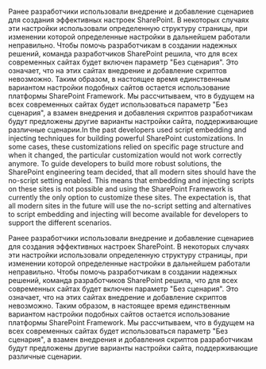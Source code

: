 <span data-ttu-id="8d402-p116">Ранее разработчики использовали внедрение и добавление сценариев для создания эффективных настроек SharePoint. В некоторых случаях эти настройки использовали определенную структуру страницы, при изменении которой определенные настройки в дальнейшем работали неправильно. Чтобы помочь разработчикам в создании надежных решений, команда разработчиков SharePoint решила, что для всех современных сайтах будет включен параметр "Без сценария". Это означает, что на этих сайтах внедрение и добавление скриптов невозможно. Таким образом, в настоящее время единственным вариантом настройки подобных сайтов остается использование платформы SharePoint Framework. Мы рассчитываем, что в будущем на всех современных сайтах будет использоваться параметр "Без сценария", а взамен внедрения и добавления скриптов разработчикам будут предложены другие варианты настройки сайта, поддерживающие различные сценарии.</span><span class="sxs-lookup"><span data-stu-id="8d402-p116">In the past developers used script embedding and injecting techniques for building powerful SharePoint customizations. In some cases, these customizations relied on specific page structure and when it changed, the particular customization would not work correctly anymore. To guide developers to build more robust solutions, the SharePoint engineering team decided, that all modern sites should have the no-script setting enabled. This means that embedding and injecting scripts on these sites is not possible and using the SharePoint Framework is currently the only option to customize these sites. The expectation is, that all modern sites in the future will use the no-script setting and alternatives to script embedding and injecting will become available for developers to support the different scenarios.</span></span>

Ранее разработчики использовали внедрение и добавление сценариев для создания эффективных настроек SharePoint. В некоторых случаях эти настройки использовали определенную структуру страницы, при изменении которой определенные настройки в дальнейшем работали неправильно. Чтобы помочь разработчикам в создании надежных решений, команда разработчиков SharePoint решила, что для всех современных сайтах будет включен параметр "Без сценария". Это означает, что на этих сайтах внедрение и добавление скриптов невозможно. Таким образом, в настоящее время единственным вариантом настройки подобных сайтов остается использование платформы SharePoint Framework. Мы рассчитываем, что в будущем на всех современных сайтах будет использоваться параметр "Без сценария", а взамен внедрения и добавления скриптов разработчикам будут предложены другие варианты настройки сайта, поддерживающие различные сценарии.
